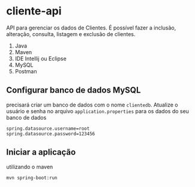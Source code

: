 # cliente-api

  API para gerenciar os dados de Clientes. É possível fazer a inclusão, alteração, consulta, listagem e exclusão de clientes.
 



1. Java
1. Maven
1. IDE Intellij ou Eclipse
1. MySQL
1. Postman

## Configurar banco de dados MySQL


 precisará criar um banco de dados com o nome `clientedb`. Atualize o usuário e senha no arquivo `application.properties` para os dados do seu banco de dados

    spring.datasource.username=root
    spring.datasource.password=123456


## Iniciar a aplicação

 utilizando o maven

    mvn spring-boot:run
